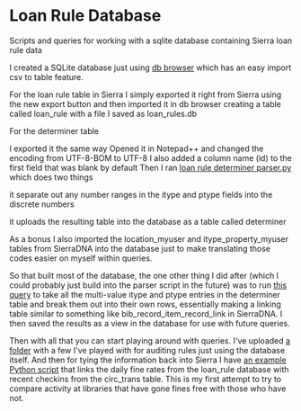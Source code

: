 # Loan Rule Database
 Scripts and queries for working with a sqlite database containing Sierra loan rule data
 
 I created a SQLite database just using [db browser](https://sqlitebrowser.org/) which has an easy import csv to table feature.  

For the loan rule table in Sierra I simply exported it right from Sierra using the new export button and then imported it in db browser creating a table called loan_rule with a file I saved as loan_rules.db
 
For the determiner table 
 
I exported it the same way
Opened it in Notepad++ and changed the encoding from UTF-8-BOM to UTF-8
I also added a column name (id) to the first field that was blank by default
Then I ran [loan rule determiner parser.py](https://github.com/Minuteman-Library-Network/Loan-Rule-Database/blob/main/loan%20rule%20determiner%20parser.py) which does two things

it separate out any number ranges in the itype and ptype fields into the discrete numbers 

it uploads the resulting table into the database as a table called determiner
 
As a bonus I also imported the location_myuser and itype_property_myuser tables from SierraDNA into the database just to make translating those codes easier on myself within queries.

So that built most of the database, the one other thing I did after (which I could probably just build into the parser script in the future) was to run [this query](https://github.com/Minuteman-Library-Network/Loan-Rule-Database/blob/main/queries/determiner_expanded.sql) to take all the multi-value itype and ptype entries in the determiner table and break them out into their own rows, essentially making a linking table similar to something like bib_record_item_record_link in SierraDNA.  I then saved the results as a view in the database for use with future queries.

Then with all that you can start playing around with queries.  I've uploaded [a folder](https://github.com/Minuteman-Library-Network/Loan-Rule-Database/tree/main/queries) with a few I've played with for auditing rules just using the database itself.  And then for tying the information back into Sierra I have [an example Python script](https://github.com/Minuteman-Library-Network/Loan-Rule-Database/blob/main/on%20time%20returns%20by%20fine.ipynb) that links the daily fine rates from the loan_rule database with recent checkins from the circ_trans table.  This is my first attempt to try to compare activity at libraries that have gone fines free with those who have not.
